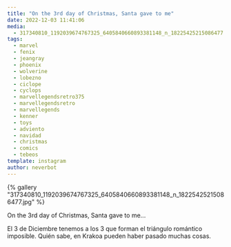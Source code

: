 ```yaml
---
title: "On the 3rd day of Christmas, Santa gave to me"
date: 2022-12-03 11:41:06
media: 
  - 317340810_1192039674767325_6405840660893381148_n_18225425215086477.jpg
tags: 
  - marvel
  - fenix
  - jeangray
  - phoenix
  - wolverine
  - lobezno
  - ciclope
  - cyclops
  - marvellegendsretro375
  - marvellegendsretro
  - marvellegends
  - kenner
  - toys
  - adviento
  - navidad
  - christmas
  - comics
  - tebeos
template: instagram
author: neverbot
---
```


{% gallery "317340810_1192039674767325_6405840660893381148_n_18225425215086477.jpg" %}

On the 3rd day of Christmas, Santa gave to me...

El 3 de Diciembre tenemos a los 3 que forman el triángulo romántico imposible. Quién sabe, en Krakoa pueden haber pasado muchas cosas.
